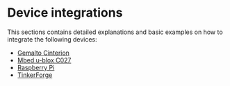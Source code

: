# Device integrations

This sections contains detailed explanations and basic examples on how to integrate the following devices:

*   [Gemalto Cinterion](cinterion/)
*   [Mbed u-blox C027](mbed-u-blox/)
*   [Raspberry Pi](raspberry-pi/)
*   [TinkerForge](tinkerforge/)
